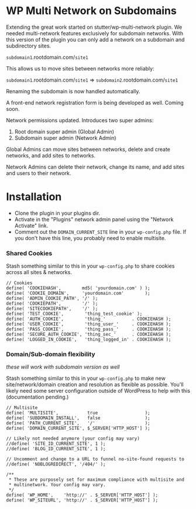 # WP Multi Network on Subdomains

Extending the great work started on stutter/wp-multi-network plugin. We needed multi-network features exclusively for subdomain networks. With this version of the plugin you can only add a network on a subdomain and subdirectory sites. 

`subdomain1`.rootdomain.com/`site1`

This allows us to move sites between networks more reliably:

`subdomain1`.rootdomain.com/`site1` => `subdomain2`.rootdomain.com/`site1`

Renaming the subdomain is now handled automatically.

A front-end network registration form is being developed as well. Coming soon.

Network permissions updated. Introduces two super admins:
1. Root domain super admin (Global Admin)
2. Subdomain super admin (Network Admin)

Global Admins can move sites between networks, delete and create networks, and add sites to networks. 

Network Admins can delete their network, change its name, and add sites and users to their network.

# Installation

* Clone the plugin in your plugins dir.
* Activate in the "Plugins" network admin panel using the "Network Activate" link.
* Comment out the `DOMAIN_CURRENT_SITE` line in your `wp-config.php` file. If you don't have this line, you probably need to enable multisite.

### Shared Cookies

Stash something similar to this in your `wp-config.php` to share cookies across all sites & networks.
```
// Cookies
define( 'COOKIEHASH',        md5( 'yourdomain.com' ) );
define( 'COOKIE_DOMAIN',     'yourdomain.com'        );
define( 'ADMIN_COOKIE_PATH', '/' );
define( 'COOKIEPATH',        '/' );
define( 'SITECOOKIEPATH',    '/' );
define( 'TEST_COOKIE',        'thing_test_cookie' );
define( 'AUTH_COOKIE',        'thing_'          . COOKIEHASH );
define( 'USER_COOKIE',        'thing_user_'     . COOKIEHASH );
define( 'PASS_COOKIE',        'thing_pass_'     . COOKIEHASH );
define( 'SECURE_AUTH_COOKIE', 'thing_sec_'      . COOKIEHASH );
define( 'LOGGED_IN_COOKIE',   'thing_logged_in' . COOKIEHASH );
```

### Domain/Sub-domain flexibility
_these will work with subdomain version as well_

Stash something similar to this in your `wp-config.php` to make new site/network/domain creation and resolution as flexible as possible. You'll likely need some server configuration outside of WordPress to help with this (documentation pending.)
```
// Multisite
define( 'MULTISITE',           true                  );
define( 'SUBDOMAIN_INSTALL',   false                 );
define( 'PATH_CURRENT_SITE',   '/'                   );
define( 'DOMAIN_CURRENT_SITE', $_SERVER['HTTP_HOST'] );

// Likely not needed anymore (your config may vary)
//define( 'SITE_ID_CURRENT_SITE', 1 );
//define( 'BLOG_ID_CURRENT_SITE', 1 );

// Uncomment and change to a URL to funnel no-site-found requests to
//define( 'NOBLOGREDIRECT', '/404/' );

/**
 * These are purposely set for maximum compliance with multisite and
 * multinetwork. Your config may vary.
 */
define( 'WP_HOME',    'http://' . $_SERVER['HTTP_HOST'] );
define( 'WP_SITEURL', 'http://' . $_SERVER['HTTP_HOST'] );
```
